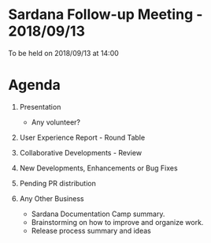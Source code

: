 # Sardana Follow-up Meeting - 2018/09/13

To be held on 2018/09/13 at 14:00

# Agenda

1. Presentation
    * Any volunteer?

2. User Experience Report - Round Table

3. Collaborative Developments - Review

4. New Developments, Enhancements or Bug Fixes

5. Pending PR distribution

6. Any Other Business
    * Sardana Documentation Camp summary.
    * Brainstorming on how to improve and organize work.
    * Release process summary and ideas
